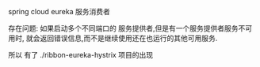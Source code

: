 spring cloud eureka 服务消费者

存在问题:
    如果启动多个不同端口的 服务提供者,但是有一个服务提供者服务不可用时,
    就会返回错误信息,而不是继续使用还在也运行的其他可用服务.

所以 有了 ./ribbon-eureka-hystrix 项目的出现